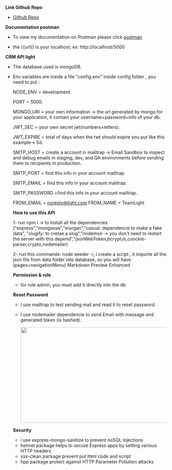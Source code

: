 **Link Github Repo**

- [Github Repo](https://github.com/FAITH-ORAN/asi-3-23-dev-a-rest-api-exercise)

**Documentation postman**

- To view my documentation on Postman please click [postman](https://documenter.getpostman.com/view/2s93JnVSVB?version=latest#b72a75b5-2f96-4a3c-8fad-8b7d895f1fc6)

- the {{url}} is your localhost, ex: http://localhost/5000

**CRM API light**

- The database used is mongoDB.
- Env variables are inside a file "config.env" inside config folder , you need to put :

  NODE_ENV = development.

  PORT = 5000.

  MONGO_URI = your own information -> the url generated by mongo for your application, it contain your username+password+info of your db.

  JWT_SEC = your own secret jwt(numbers+letters).

  JWT_EXPIRE = total of days when the twt should expire you put like this example-> 5d.

  SMTP_HOST = create a account in mailtrap -> Email Sandbox to inspect and debug emails in staging, dev, and QA environments before sending them to recipients in production.

  SMTP_PORT = find this info in your account mailtrap.

  SMTP_EMAIL = find this info in your account mailtrap.

  SMTP_PASSWORD =find this info in your account mailtrap.

  FROM_EMAIL = noreply@light.com
  FROM_NAME = TeamLight

  **How to use this API**

  1- run npm i -> to install all the dependencies ("express","mongoose","morgan","casual: dependencie to make a fake data", "slugify: to cretae a slug","nodemon -> you don't need to restart the server with this depend","jsonWebToken,bcryptJs,coockie-parser,crypto,nodemailer)

  2- run this commande: node seeder -i, i create a script , it importe all the json file from data folder into database, so you will have (pages+navigationMenu)
  Markdown Preview Enhanced

  **Permission & role**

  - for role admin, you must add it directly into the db

  **Reset Password**

  - I use mailtrap to test sending mail and read it to reset password.

  - I use nodemailer dependencie to send Email with message and generated token (is hashed).

    <img src="https://res.cloudinary.com/dfqxbwfnc/image/upload/v1678011862/samples/javaFx/7B62729F-8076-43C2-A222-EE4696549843_1_105_c_gpm3ms.jpg" width="600" height="300" src="snap shoot from my mailtrap">

  **Security**

  - i use express-mongo-sanitize to prevent noSQL injections
  - helmet package helps to secure Express apps by setting various HTTP headers
  - xss-clean package prevent put html code and script
  - hpp package protect against HTTP Parameter Pollution attacks
